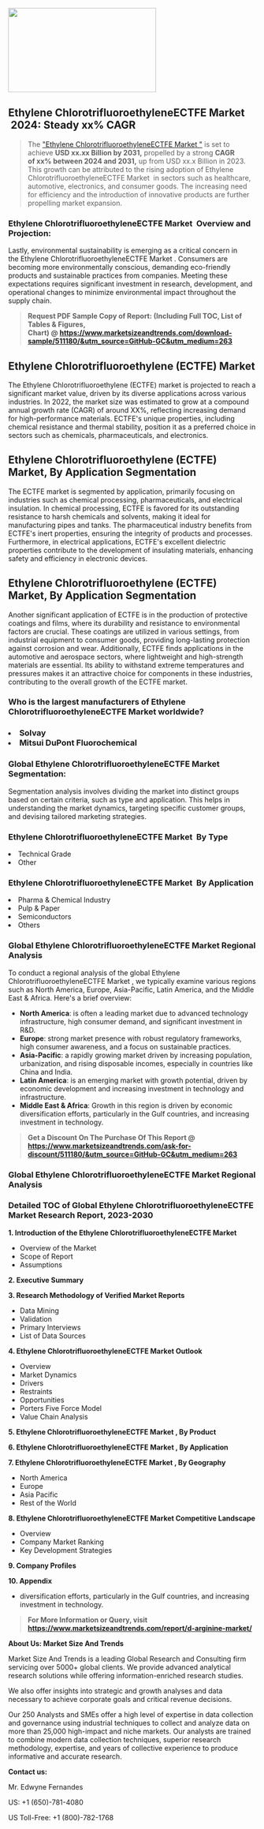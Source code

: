 <p><img class="alignnone size-medium wp-image-20088" src="https://ffe5etoiles.com/wp-content/uploads/2024/12/MST1-300x171.png" alt="" width="300" height="171" /></p><h2 id="ember46" class="ember-view reader-text-block__heading-2">Ethylene ChlorotrifluoroethyleneECTFE Market &nbsp;2024: Steady&nbsp;xx% CAGR</h2><blockquote id="ember47" class="ember-view reader-text-block__blockquote">The&nbsp;<a class="app-aware-link " href="https://www.marketsizeandtrends.com/download-sample/511180/&utm_source=GitHub-GC&utm_medium=263" target="_blank" data-test-app-aware-link="">"Ethylene ChlorotrifluoroethyleneECTFE Market "</a>&nbsp;is set to achieve&nbsp;<strong>USD&nbsp;xx.xx&nbsp;Billion by 2031,</strong>&nbsp;propelled by a strong&nbsp;<strong>CAGR of&nbsp;xx% between 2024 and 2031,</strong>&nbsp;up from USD xx.x Billion in 2023. This growth can be attributed to the rising adoption of&nbsp;Ethylene ChlorotrifluoroethyleneECTFE Market &nbsp;in sectors such as healthcare, automotive, electronics, and consumer goods. The increasing need for efficiency and the introduction of innovative products are further propelling market expansion.</blockquote><h3 id="ember48" class="ember-view reader-text-block__heading-3">Ethylene ChlorotrifluoroethyleneECTFE Market &nbsp;Overview and Projection:</h3><p id="ember49" class="ember-view reader-text-block__paragraph">Lastly, environmental sustainability is emerging as a critical concern in the&nbsp;Ethylene ChlorotrifluoroethyleneECTFE Market . Consumers are becoming more environmentally conscious, demanding eco-friendly products and sustainable practices from companies. Meeting these expectations requires significant investment in research, development, and operational changes to minimize environmental impact throughout the supply chain.</p><blockquote id="ember50" class="ember-view reader-text-block__blockquote"><strong>Request PDF Sample Copy of Report: (Including Full TOC, List of Tables &amp; Figures, Chart)&nbsp;@&nbsp;<strong><a href="https://www.marketsizeandtrends.com/download-sample/511180/&utm_source=GitHub-GC&utm_medium=263" target="_blank">https://www.marketsizeandtrends.com/download-sample/511180/&utm_source=GitHub-GC&utm_medium=263</a></strong></strong></blockquote><h3 class=""> <h2>Ethylene Chlorotrifluoroethylene (ECTFE) Market</h2><p>The Ethylene Chlorotrifluoroethylene (ECTFE) market is projected to reach a significant market value, driven by its diverse applications across various industries. In 2022, the market size was estimated to grow at a compound annual growth rate (CAGR) of around XX%, reflecting increasing demand for high-performance materials. ECTFE's unique properties, including chemical resistance and thermal stability, position it as a preferred choice in sectors such as chemicals, pharmaceuticals, and electronics.</p><h2>Ethylene Chlorotrifluoroethylene (ECTFE) Market, By Application Segmentation</h2><p>The ECTFE market is segmented by application, primarily focusing on industries such as chemical processing, pharmaceuticals, and electrical insulation. In chemical processing, ECTFE is favored for its outstanding resistance to harsh chemicals and solvents, making it ideal for manufacturing pipes and tanks. The pharmaceutical industry benefits from ECTFE's inert properties, ensuring the integrity of products and processes. Furthermore, in electrical applications, ECTFE's excellent dielectric properties contribute to the development of insulating materials, enhancing safety and efficiency in electronic devices.</p><h2>Ethylene Chlorotrifluoroethylene (ECTFE) Market, By Application Segmentation</h2><p>Another significant application of ECTFE is in the production of protective coatings and films, where its durability and resistance to environmental factors are crucial. These coatings are utilized in various settings, from industrial equipment to consumer goods, providing long-lasting protection against corrosion and wear. Additionally, ECTFE finds applications in the automotive and aerospace sectors, where lightweight and high-strength materials are essential. Its ability to withstand extreme temperatures and pressures makes it an attractive choice for components in these industries, contributing to the overall growth of the ECTFE market.</p></h3><h3 id="" class="">Who is the largest manufacturers of&nbsp;Ethylene ChlorotrifluoroethyleneECTFE Market worldwide?</h3><h3 class=""></Li><Li>Solvay</Li><Li> Mitsui DuPont Fluorochemical</h3><h3 id="ember53" class="ember-view reader-text-block__heading-3">Global&nbsp;Ethylene ChlorotrifluoroethyleneECTFE Market Segmentation:</h3><p id="ember54" class="ember-view reader-text-block__paragraph">Segmentation analysis involves dividing the market into distinct groups based on certain criteria, such as type and application. This helps in understanding the market dynamics, targeting specific customer groups, and devising tailored marketing strategies.</p><h3 id="" class="">Ethylene ChlorotrifluoroethyleneECTFE Market &nbsp;By Type</h3><p></Li><Li>Technical Grade</Li><Li> Other</p><h3 id="" class="">Ethylene ChlorotrifluoroethyleneECTFE Market &nbsp;By Application</h3><p class=""></Li><Li>Pharma & Chemical Industry</Li><Li> Pulp & Paper</Li><Li> Semiconductors</Li><Li> Others</p><h3 id="ember62" class="ember-view reader-text-block__heading-3">Global Ethylene ChlorotrifluoroethyleneECTFE Market Regional Analysis</h3><p id="ember63" class="ember-view reader-text-block__paragraph">To conduct a regional analysis of the global Ethylene ChlorotrifluoroethyleneECTFE Market , we typically examine various regions such as North America, Europe, Asia-Pacific, Latin America, and the Middle East &amp; Africa. Here's a brief overview:</p><ul><li><strong>North America</strong>: is often a leading market due to advanced technology infrastructure, high consumer demand, and significant investment in R&amp;D.</li><li><strong>Europe</strong>: strong market presence with robust regulatory frameworks, high consumer awareness, and a focus on sustainable practices.</li><li><strong>Asia-Pacific</strong>: a rapidly growing market driven by increasing population, urbanization, and rising disposable incomes, especially in countries like China and India.</li><li><strong>Latin America</strong>: is an emerging market with growth potential, driven by economic development and increasing investment in technology and infrastructure.</li><li><strong>Middle East &amp; Africa</strong>: Growth in this region is driven by economic diversification efforts, particularly in the Gulf countries, and increasing investment in technology.</li></ul><blockquote id="ember61" class="ember-view reader-text-block__blockquote"><strong>Get a Discount On The Purchase Of This Report @ <strong><a href="https://html-cleaner.com/" target="">https://www.marketsizeandtrends.com/ask-for-discount/511180/&utm_source=GitHub-GC&utm_medium=263</a></strong></strong></blockquote><h3 id="ember62" class="ember-view reader-text-block__heading-3">Global Ethylene ChlorotrifluoroethyleneECTFE Market Regional Analysis</h3><h3 id="" class="">Detailed TOC of Global Ethylene ChlorotrifluoroethyleneECTFE Market Research Report, 2023-2030</h3><p id="" class=""><strong>1. Introduction of the Ethylene ChlorotrifluoroethyleneECTFE Market </strong></p><ul><li>Overview of the Market</li><li>Scope of Report</li><li>Assumptions</li></ul><p id="" class=""><strong>2. Executive Summary</strong></p><p id="" class=""><strong>3. Research Methodology of Verified Market Reports</strong></p><ul><li>Data Mining</li><li>Validation</li><li>Primary Interviews</li><li>List of Data Sources</li></ul><p id="" class=""><strong>4. Ethylene ChlorotrifluoroethyleneECTFE Market Outlook</strong></p><ul><li>Overview</li><li>Market Dynamics</li><li>Drivers</li><li>Restraints</li><li>Opportunities</li><li>Porters Five Force Model</li><li>Value Chain Analysis</li></ul><p id="" class=""><strong>5. Ethylene ChlorotrifluoroethyleneECTFE Market , By Product</strong></p><p id="" class=""><strong>6. Ethylene ChlorotrifluoroethyleneECTFE Market , By Application</strong></p><p id="" class=""><strong>7. Ethylene ChlorotrifluoroethyleneECTFE Market , By Geography</strong></p><ul><li>North America</li><li>Europe</li><li>Asia Pacific</li><li>Rest of the World</li></ul><p id="" class=""><strong>8. Ethylene ChlorotrifluoroethyleneECTFE Market Competitive Landscape</strong></p><ul><li>Overview</li><li>Company Market Ranking</li><li>Key Development Strategies</li></ul><p id="" class=""><strong>9. Company Profiles</strong></p><p id="" class=""><strong>10. Appendix</strong></p><ul><li>diversification efforts, particularly in the Gulf countries, and increasing investment in technology.</li></ul><blockquote id="ember65" class="ember-view reader-text-block__blockquote"><strong>For More Information or Query, visit <strong><strong><a href="https://html-cleaner.com/" target="">https://www.marketsizeandtrends.com/report/d-arginine-market/</a></strong></strong></strong></blockquote><p id="" class=""><strong>About Us: Market Size And Trends</strong></p><p id="" class="">Market Size And Trends is a leading Global Research and Consulting firm servicing over 5000+ global clients. We provide advanced analytical research solutions while offering information-enriched research studies.</p><p id="" class="">We also offer insights into strategic and growth analyses and data necessary to achieve corporate goals and critical revenue decisions.</p><p id="" class="">Our 250 Analysts and SMEs offer a high level of expertise in data collection and governance using industrial techniques to collect and analyze data on more than 25,000 high-impact and niche markets. Our analysts are trained to combine modern data collection techniques, superior research methodology, expertise, and years of collective experience to produce informative and accurate research.</p><p id="" class=""><strong>Contact us:</strong></p><p id="" class="">Mr. Edwyne Fernandes</p><p id="" class="">US: +1 (650)-781-4080</p><p id="" class="">US Toll-Free: +1 (800)-782-1768</p>
